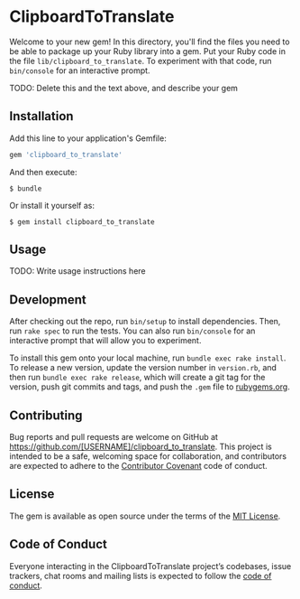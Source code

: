 # ClipboardToTranslate

Welcome to your new gem! In this directory, you'll find the files you need to be able to package up your Ruby library into a gem. Put your Ruby code in the file `lib/clipboard_to_translate`. To experiment with that code, run `bin/console` for an interactive prompt.

TODO: Delete this and the text above, and describe your gem

## Installation

Add this line to your application's Gemfile:

```ruby
gem 'clipboard_to_translate'
```

And then execute:

    $ bundle

Or install it yourself as:

    $ gem install clipboard_to_translate

## Usage

TODO: Write usage instructions here

## Development

After checking out the repo, run `bin/setup` to install dependencies. Then, run `rake spec` to run the tests. You can also run `bin/console` for an interactive prompt that will allow you to experiment.

To install this gem onto your local machine, run `bundle exec rake install`. To release a new version, update the version number in `version.rb`, and then run `bundle exec rake release`, which will create a git tag for the version, push git commits and tags, and push the `.gem` file to [rubygems.org](https://rubygems.org).

## Contributing

Bug reports and pull requests are welcome on GitHub at https://github.com/[USERNAME]/clipboard_to_translate. This project is intended to be a safe, welcoming space for collaboration, and contributors are expected to adhere to the [Contributor Covenant](http://contributor-covenant.org) code of conduct.

## License

The gem is available as open source under the terms of the [MIT License](https://opensource.org/licenses/MIT).

## Code of Conduct

Everyone interacting in the ClipboardToTranslate project’s codebases, issue trackers, chat rooms and mailing lists is expected to follow the [code of conduct](https://github.com/[USERNAME]/clipboard_to_translate/blob/master/CODE_OF_CONDUCT.md).

